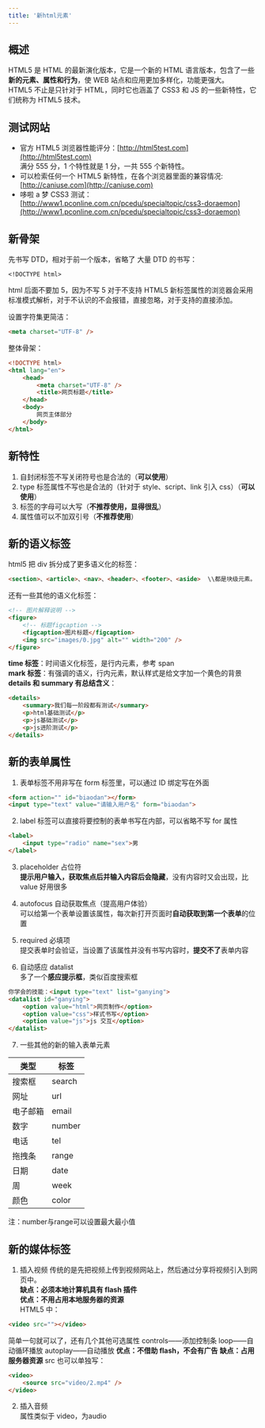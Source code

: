 ```yaml
---
title: '新html元素'
---
```


## 概述

HTML5 是 HTML 的最新演化版本，它是一个新的 HTML 语言版本，包含了一些**新的元素、属性和行为**，使 WEB 站点和应用更加多样化，功能更强大。<br>
HTML5 不止是只针对于 HTML，同时它也涵盖了 CSS3 和 JS 的一些新特性，它们统称为 HTML5 技术。

## 测试网站

-   官方 HTML5 浏览器性能评分：[http://html5test.com](http://html5test.com)<br>
    满分 555 分，1 个特性就是 1 分，一共 555 个新特性。
-   可以检索任何一个 HTML5 新特性，在各个浏览器里面的兼容情况: [http://caniuse.com](http://caniuse.com)
-   哆啦 a 梦 CSS3 测试：[http://www1.pconline.com.cn/pcedu/specialtopic/css3-doraemon](http://www1.pconline.com.cn/pcedu/specialtopic/css3-doraemon)

## 新骨架

先书写 DTD，相对于前一个版本，省略了 大量 DTD 的书写：

```
<!DOCTYPE html>
```

html 后面不要加 5，因为不写 5 对于不支持 HTML5 新标签属性的浏览器会采用标准模式解析，对于不认识的不会报错，直接忽略，对于支持的直接添加。<br>

设置字符集更简洁：

```html
<meta charset="UTF-8" />
```

整体骨架：

```html
<!DOCTYPE html>
<html lang="en">
    <head>
        <meta charset="UTF-8" />
        <title>网页标题</title>
    </head>
    <body>
        网页主体部分
    </body>
</html>
```

## 新特性

1. 自封闭标签不写关闭符号也是合法的（**可以使用**）
2. type 标签属性不写也是合法的（针对于 style、script、link 引入 css）（**可以使用**）
3. 标签的字母可以大写（**不推荐使用，显得很乱**）
4. 属性值可以不加双引号（**不推荐使用**）

## 新的语义标签

html5 把 div 拆分成了更多语义化的标签：

```html
<section>、<article>、<nav>、<header>、<footer>、<aside>  \\都是块级元素。
```

还有一些其他的语义化标签：

```html
<!-- 图片解释说明 -->
<figure>
    <!-- 标题figcaption -->
    <figcaption>图片标题</figcaption>
    <img src="images/0.jpg" alt="" width="200" />
</figure>
```

**time 标签**：时间语义化标签，是行内元素，参考 span<br>
**mark 标签**：有强调的语义，行内元素，默认样式是给文字加一个黄色的背景<br>
**details 和 summary 有总结含义**：

```html
<details>
    <summary>我们每一阶段都有测试</summary>
    <p>html基础测试</p>
    <p>js基础测试</p>
    <p>js进阶测试</p>
</details>
```

## 新的表单属性

1. 表单标签不用非写在 form 标签里，可以通过 ID 绑定写在外面
```html
<form action="" id="biaodan"></form>
<input type="text" value="请输入用户名" form="biaodan">
```
2. label 标签可以直接将要控制的表单书写在内部，可以省略不写 for 属性
```html
<label>
    <input type="radio" name="sex">男
</label>
```
3. placeholder 占位符<br>
**提示用户输入，获取焦点后并输入内容后会隐藏**，没有内容时又会出现，比 value 好用很多

4. autofocus 自动获取焦点（提高用户体验）<br>
可以给第一个表单设置该属性，每次新打开页面时**自动获取到第一个表单**的位置

5. required 必填项<br>
提交表单时会验证，当设置了该属性并没有书写内容时，**提交不了**表单内容

6. 自动感应 datalist<br>
多了一个**感应提示框**，类似百度搜索框<br>
```html
你学会的技能：<input type="text" list="ganying">
<datalist id="ganying">
    <option value="html">网页制作</option>
    <option value="css">样式书写</option>
    <option value="js">js 交互</option>
</datalist>
```
7. 一些其他的新的输入表单元素<br>

|类型|标签|
|----|----|
|搜索框|search|
|网址|url|
|电子邮箱|email|
|数字|number|
|电话|tel|
|拖拽条|range|
|日期|date|
|周|week|
|颜色|color|

注：number与range可以设置最大最小值

## 新的媒体标签

1. 插入视频
传统的是先把视频上传到视频网站上，然后通过分享将视频引入到网页中。<br>
**缺点：必须本地计算机具有 flash 插件**<br>
**优点：不用占用本地服务器的资源**<br>
HTML5 中：

```html
<video src=""></video>
```

简单一句就可以了，还有几个其他可选属性
controls——添加控制条
loop——自动循环播放
autoplay——自动播放
**优点：不借助 flash，不会有广告**
**缺点：占用服务器资源**
src 也可以单独写：

```html
<video>
    <source src="video/2.mp4" />
</video>
```

2. 插入音频<br>
属性类似于 video，为audio

